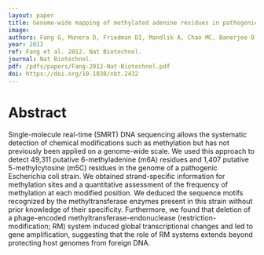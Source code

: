 ```yaml
---
layout: paper
title: Genome-wide mapping of methylated adenine residues in pathogenic Escherichia coli using single-molecule real-time sequencing.
image: 
authors: Fang G, Munera D, Friedman DI, Mandlik A, Chao MC, Banerjee O, Feng Z, Losic B, Mahajan MC, Jabado OJ, Deikus G, Clark TA, Luong K, Murray IA, Davis BM, Keren-Paz A, Chess A, Roberts RJ, Korlach J, Turner SW, Kumar V, Waldor MK, Schadt EE.
year: 2012
ref: Fang et al. 2012. Nat Biotechnol.
journal: Nat Biotechnol.
pdf: /pdfs/papers/Fang-2012-Nat-Biotechnol.pdf
doi: https://doi.org/10.1038/nbt.2432
---
```


# Abstract

Single-molecule real-time (SMRT) DNA sequencing allows the systematic detection of chemical modifications such as methylation but has not previously been applied on a genome-wide scale. We used this approach to detect 49,311 putative 6-methyladenine (m6A) residues and 1,407 putative 5-methylcytosine (m5C) residues in the genome of a pathogenic Escherichia coli strain. We obtained strand-specific information for methylation sites and a quantitative assessment of the frequency of methylation at each modified position. We deduced the sequence motifs recognized by the methyltransferase enzymes present in this strain without prior knowledge of their specificity. Furthermore, we found that deletion of a phage-encoded methyltransferase-endonuclease (restriction-modification; RM) system induced global transcriptional changes and led to gene amplification, suggesting that the role of RM systems extends beyond protecting host genomes from foreign DNA.